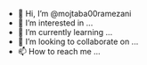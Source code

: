 - 👋 Hi, I’m @mojtaba00ramezani
- 👀 I’m interested in ...
- 🌱 I’m currently learning ...
- 💞️ I’m looking to collaborate on ...
- 📫 How to reach me ...

<!---
me is a ✨ special ✨ repository because its `README.md` (this file) appears on your GitHub profile.
You can click the Preview link to take a look at your changes.
--->
